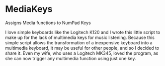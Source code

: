 # MediaKeys
Assigns Media functions to NumPad Keys

I love simple keyboards like the Logitech K120 and I wrote this little script to make up for the lack of multimedia keys for music listening. Because this simple script allows the transformation of a inexpensive keyboard into a multimedia keyboard, it may be useful for other people, and so I decided to share it. Even my wife, who uses a Logitech MK345, loved the program, as she can now trigger any multimedia function using just one key.

